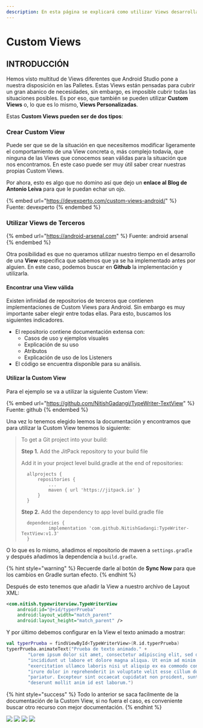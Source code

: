 ```yaml
---
description: En esta página se explicará como utilizar Views desarrolladas por terceros.
---
```


# Custom Views

## INTRODUCCIÓN

Hemos visto multitud de Views diferentes que Android Studio pone a nuestra disposición en las Palletes. Estas Views están pensadas para cubrir un gran abanico de necesidades, sin embargo, es imposible cubrir todas las situaciones posibles. Es por eso, que también se pueden utilizar **Custom Views** o, lo que es lo mismo, **Views Personalizadas**.

Estas **Custom Views pueden ser de dos tipos**:

### Crear Custom View

Puede ser que se de la situación en que necesitemos modificar ligeramente el comportamiento de una View concreta o, más complejo todavía, que ninguna de las Views que conocemos sean válidas para la situación que nos encontramos. En este caso puede ser muy útil saber crear nuestras propias Custom Views.

Por ahora, esto es algo que no domino así que dejo un **enlace al Blog de Antonio Leiva** para que le puedan echar un ojo.

{% embed url="https://devexperto.com/custom-views-android/" %}
Fuente: devexperto
{% endembed %}

### Utilizar Views de Terceros

{% embed url="https://android-arsenal.com" %}
Fuente: android arsenal
{% endembed %}

Otra posibilidad es que no queramos utilizar nuestro tiempo en el desarrollo de una **View** específica que sabemos que ya se ha implementado antes por alguien. En este caso, podemos buscar en **Github** la implementación y utilizarla.

#### Encontrar una View válida

Existen infinidad de repositorios de terceros que contienen implementaciones de Custom Views para Android. Sin embargo es muy importante saber elegir entre todas ellas. Para esto, buscamos los siguientes indicadores.

* El repositorio contiene documentación extensa con:
  * Casos de uso y ejemplos visuales
  * Explicación de su uso
  * Atributos
  * Explicación de uso de los Listeners
* El código se encuentra disponible para su análisis.

#### Utilizar la Custom View

Para el ejemplo se va a utilizar la siguiente Custom View:

{% embed url="https://github.com/NitishGadangi/TypeWriter-TextView" %}
Fuente: github
{% endembed %}

Una vez lo tenemos elegido leemos la documentación y encontramos que para utilizar la Custom View tenemos lo siguiente:

> To get a Git project into your build:
>
> **Step 1.** Add the JitPack repository to your build file
>
> Add it in your project level build.gradle at the end of repositories:
>
> ```
> 	allprojects {
> 		repositories {
> 			...
> 			maven { url 'https://jitpack.io' }
> 		}
> 	}
> ```
>
> **Step 2.** Add the dependency to app level build.gradle file
>
> ```
> 	dependencies {
> 	        implementation 'com.github.NitishGadangi:TypeWriter-TextView:v1.3'
> 	}
> ```

O lo que es lo mismo, añadimos el repositorio de maven a `settings.gradle` y después añadimos la dependencia a `build.gradle`.&#x20;

{% hint style="warning" %}
Recuerde darle al botón de **Sync Now** para que los cambios en Gradle surtan efecto.
{% endhint %}

Después de esto tenemos que añadir la View a nuestro archivo de Layout XML:

```xml
<com.nitish.typewriterview.TypeWriterView
    android:id="@+id/typerPrueba"
    android:layout_width="match_parent"
    android:layout_height="match_parent" />
```

Y por último debemos configurar en la View el texto animado a mostrar:

```kotlin
val typerPrueba = findViewById<TypeWriterView>(R.id.typerPrueba)
typerPrueba.animateText("Prueba de texto animado." +
        "Lorem ipsum dolor sit amet, consectetur adipiscing elit, sed do eiusmod tempor " +
        "incididunt ut labore et dolore magna aliqua. Ut enim ad minim veniam, quis nostrud " +
        "exercitation ullamco laboris nisi ut aliquip ex ea commodo consequat. Duis aute " +
        "irure dolor in reprehenderit in voluptate velit esse cillum dolore eu fugiat nulla " +
        "pariatur. Excepteur sint occaecat cupidatat non proident, sunt in culpa qui officia " +
        "deserunt mollit anim id est laborum.")
```

{% hint style="success" %}
Todo lo anterior se saca facilmente de la documentación de la Custom View, si no fuera el caso, es conveniente buscar otro recurso con mejor documentación.
{% endhint %}

![](<../../../.gitbook/assets/image (25).png>)                               ![](<../../../.gitbook/assets/image (13).png>)  ![](<../../../.gitbook/assets/image (22).png>)                               ![](<../../../.gitbook/assets/image (39).png>)            &#x20;
